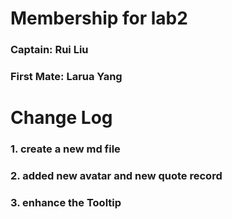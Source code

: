 <h1>Membership for lab2</h1>
<h3>Captain: Rui Liu</h3>
<h3>First Mate: Larua Yang</h3>
<h1>Change Log</h1>
<h3>1. create a new md file</h3>
<h3>2. added new avatar and new quote record</h3>
<h3>3. enhance the Tooltip</h3>
